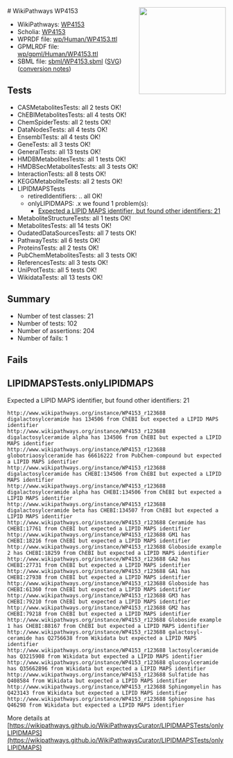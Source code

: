 <img style="float: right; width: 200px" src="../logo.png" />
# WikiPathways WP4153

* WikiPathways: [WP4153](https://identifiers.org/wikipathways:WP4153)
* Scholia: [WP4153](https://scholia.toolforge.org/wikipathways/WP4153)
* WPRDF file: [wp/Human/WP4153.ttl](../wp/Human/WP4153.ttl)
* GPMLRDF file: [wp/gpml/Human/WP4153.ttl](../wp/gpml/Human/WP4153.ttl)
* SBML file: [sbml/WP4153.sbml](../sbml/WP4153.sbml) ([SVG](../sbml/WP4153.svg)) ([conversion notes](../sbml/WP4153.txt))

## Tests
* CASMetabolitesTests: all 2 tests OK!
* ChEBIMetabolitesTests: all 4 tests OK!
* ChemSpiderTests: all 2 tests OK!
* DataNodesTests: all 4 tests OK!
* EnsemblTests: all 4 tests OK!
* GeneTests: all 3 tests OK!
* GeneralTests: all 13 tests OK!
* HMDBMetabolitesTests: all 1 tests OK!
* HMDBSecMetabolitesTests: all 3 tests OK!
* InteractionTests: all 8 tests OK!
* KEGGMetaboliteTests: all 2 tests OK!
* LIPIDMAPSTests
    * retiredIdentifiers: .. all OK!
    * onlyLIPIDMAPS: .x we found 1 problem(s):
        * [Expected a LIPID MAPS identifier, but found other identifiers: 21](#d0bfb698)
* MetaboliteStructureTests: all 1 tests OK!
* MetabolitesTests: all 14 tests OK!
* OudatedDataSourcesTests: all 7 tests OK!
* PathwayTests: all 6 tests OK!
* ProteinsTests: all 2 tests OK!
* PubChemMetabolitesTests: all 3 tests OK!
* ReferencesTests: all 3 tests OK!
* UniProtTests: all 5 tests OK!
* WikidataTests: all 13 tests OK!


## Summary

* Number of test classes: 21
* Number of tests: 102
* Number of assertions: 204
* Number of fails: 1

## Fails

<a name="d0bfb698" />

## LIPIDMAPSTests.onlyLIPIDMAPS

Expected a LIPID MAPS identifier, but found other identifiers: 21
```
http://www.wikipathways.org/instance/WP4153_r123688 digalactosylceramide has 134506 from ChEBI but expected a LIPID MAPS identifier
http://www.wikipathways.org/instance/WP4153_r123688 digalactosylceramide alpha has 134506 from ChEBI but expected a LIPID MAPS identifier
http://www.wikipathways.org/instance/WP4153_r123688 globotriaosylceramide has 66616222 from PubChem-compound but expected a LIPID MAPS identifier
http://www.wikipathways.org/instance/WP4153_r123688 digalactosylceramide has CHEBI:134506 from ChEBI but expected a LIPID MAPS identifier
http://www.wikipathways.org/instance/WP4153_r123688 digalactosylceramide alpha has CHEBI:134506 from ChEBI but expected a LIPID MAPS identifier
http://www.wikipathways.org/instance/WP4153_r123688 digalactosylceramide beta has CHEBI:134507 from ChEBI but expected a LIPID MAPS identifier
http://www.wikipathways.org/instance/WP4153_r123688 Ceramide has CHEBI:17761 from ChEBI but expected a LIPID MAPS identifier
http://www.wikipathways.org/instance/WP4153_r123688 GM1 has CHEBI:18216 from ChEBI but expected a LIPID MAPS identifier
http://www.wikipathways.org/instance/WP4153_r123688 Globoside example 2 has CHEBI:18259 from ChEBI but expected a LIPID MAPS identifier
http://www.wikipathways.org/instance/WP4153_r123688 GA2 has CHEBI:27731 from ChEBI but expected a LIPID MAPS identifier
http://www.wikipathways.org/instance/WP4153_r123688 GA1 has CHEBI:27938 from ChEBI but expected a LIPID MAPS identifier
http://www.wikipathways.org/instance/WP4153_r123688 Globoside has CHEBI:61360 from ChEBI but expected a LIPID MAPS identifier
http://www.wikipathways.org/instance/WP4153_r123688 GM3 has CHEBI:79210 from ChEBI but expected a LIPID MAPS identifier
http://www.wikipathways.org/instance/WP4153_r123688 GM2 has CHEBI:79218 from ChEBI but expected a LIPID MAPS identifier
http://www.wikipathways.org/instance/WP4153_r123688 Globoside example 1 has CHEBI:88167 from ChEBI but expected a LIPID MAPS identifier
http://www.wikipathways.org/instance/WP4153_r123688 galactosyl-ceramide has Q2756638 from Wikidata but expected a LIPID MAPS identifier
http://www.wikipathways.org/instance/WP4153_r123688 lactosylceramide has Q3215908 from Wikidata but expected a LIPID MAPS identifier
http://www.wikipathways.org/instance/WP4153_r123688 glucosylceramide has Q35662896 from Wikidata but expected a LIPID MAPS identifier
http://www.wikipathways.org/instance/WP4153_r123688 Sulfatide has Q408584 from Wikidata but expected a LIPID MAPS identifier
http://www.wikipathways.org/instance/WP4153_r123688 Sphingomyelin has Q423143 from Wikidata but expected a LIPID MAPS identifier
http://www.wikipathways.org/instance/WP4153_r123688 Sphingosine has Q46298 from Wikidata but expected a LIPID MAPS identifier
```

More details at [https://wikipathways.github.io/WikiPathwaysCurator/LIPIDMAPSTests/onlyLIPIDMAPS](https://wikipathways.github.io/WikiPathwaysCurator/LIPIDMAPSTests/onlyLIPIDMAPS)

